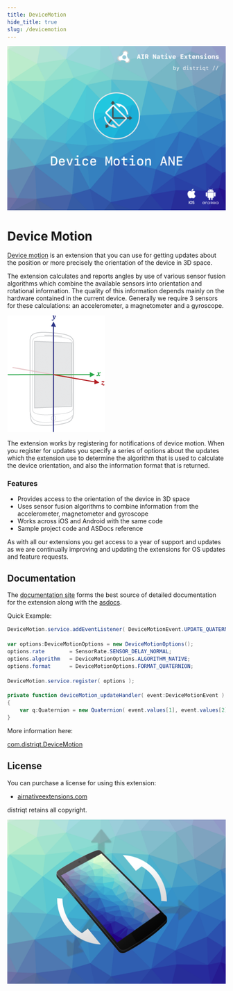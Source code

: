 ```yaml
---
title: DeviceMotion
hide_title: true
slug: /devicemotion
---
```


![](images/hero.png)

# Device Motion

[Device motion](https://airnativeextensions.com/extension/com.distriqt.DeviceMotion) is an extension that you can use for getting updates about the position or more precisely the orientation of the device in 3D space.

The extension calculates and reports angles by use of various sensor fusion algorithms
which combine the available sensors into orientation and rotational information.
The quality of this information depends mainly on the hardware contained in the current device.
Generally we require 3 sensors for these calculations: an accelerometer, a magnetometer and a gyroscope.

![](images/axis_device.png)

The extension works by registering for notifications of device motion. When you register for updates you specify a series of options about the updates which the extension use to determine the algorithm that is used to calculate the device orientation, and also the information format that is returned.

### Features

- Provides access to the orientation of the device in 3D space
- Uses sensor fusion algorithms to combine information from the accelerometer, magnetometer and gyroscope
- Works across iOS and Android with the same code
- Sample project code and ASDocs reference

As with all our extensions you get access to a year of support and updates as we are continually improving and updating the extensions for OS updates and feature requests.

## Documentation

The [documentation site](https://docs.airnativeextensions.com/docs/devicemotion) forms the best source of detailed documentation for the extension along with the [asdocs](https://docs.airnativeextensions.com/asdocs/devicemotion).

Quick Example:

```actionscript
DeviceMotion.service.addEventListener( DeviceMotionEvent.UPDATE_QUATERNION, deviceMotion_updateHandler );

var options:DeviceMotionOptions = new DeviceMotionOptions();
options.rate 		= SensorRate.SENSOR_DELAY_NORMAL;
options.algorithm 	= DeviceMotionOptions.ALGORITHM_NATIVE;
options.format 		= DeviceMotionOptions.FORMAT_QUATERNION;

DeviceMotion.service.register( options );

private function deviceMotion_updateHandler( event:DeviceMotionEvent ):void
{
	var q:Quaternion = new Quaternion( event.values[1], event.values[2], event.values[3], event.values[0] );
}
```

More information here:

[com.distriqt.DeviceMotion](https://airnativeextensions.com/extension/com.distriqt.DeviceMotion)

## License

You can purchase a license for using this extension:

- [airnativeextensions.com](https://airnativeextensions.com/)

distriqt retains all copyright.

![](images/promo.png)
